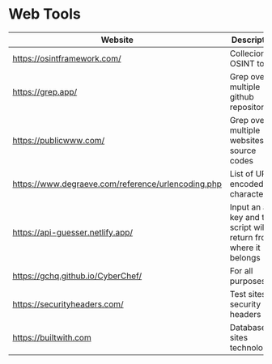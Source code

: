 # Web Tools

| Website | Description | 
| --- | --- |
| https://osintframework.com/ | Collecion of OSINT tools |
| https://grep.app/ | Grep over multiple github repositories | 
| https://publicwww.com/ | Grep over multiple websites source codes | 
| https://www.degraeve.com/reference/urlencoding.php | List of URL encoded characters |   
| https://api-guesser.netlify.app/ | Input an api key and the script will return from where it belongs |  
| https://gchq.github.io/CyberChef/ | For all purposes | 
| https://securityheaders.com/ | Test sites for security headers | 
| https://builtwith.com | Database of sites technologies | 
